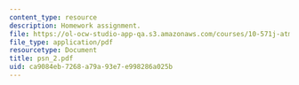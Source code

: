 ```yaml
---
content_type: resource
description: Homework assignment.
file: https://ol-ocw-studio-app-qa.s3.amazonaws.com/courses/10-571j-atmospheric-physics-and-chemistry-spring-2006/ca9084eb7268a79a93e7e998286a025b_psn_2.pdf
file_type: application/pdf
resourcetype: Document
title: psn_2.pdf
uid: ca9084eb-7268-a79a-93e7-e998286a025b
---
```

